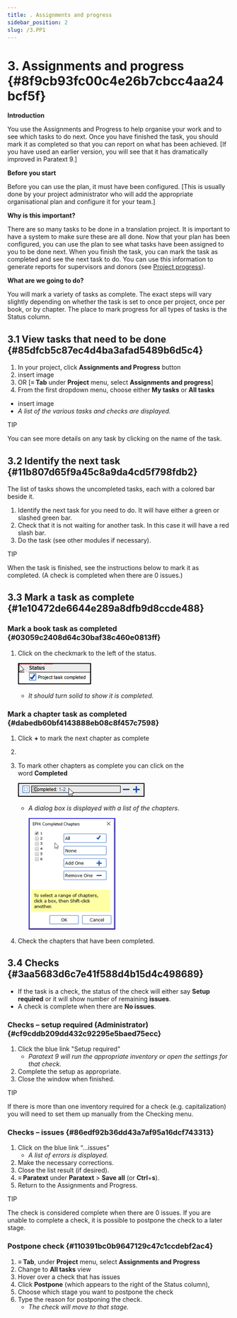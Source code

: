 ```yaml
---
title: . Assignments and progress
sidebar_position: 2
slug: /3.PP1
---
```




# 3. Assignments and progress {#8f9cb93fc00c4e26b7cbcc4aa24bcf5f}


**Introduction**


You use the Assignments and Progress to help organise your work and to see which tasks to do next. Once you have finished the task, you should mark it as completed so that you can report on what has been achieved. [If you have used an earlier version, you will see that it has dramatically improved in Paratext 9.]


**Before you start**


Before you can use the plan, it must have been configured. [This is usually done by your project administrator who will add the appropriate organisational plan and configure it for your team.]


**Why is this important?**


There are so many tasks to be done in a translation project. It is important to have a system to make sure these are all done. Now that your plan has been configured, you can use the plan to see what tasks have been assigned to you to be done next. When you finish the task, you can mark the task as completed and see the next task to do. You can use this information to generate reports for supervisors and donors (see [Project progress](https://manual.paratext.org/next/Training-Manual/Stage-1/PP2)).


**What are we going to do?**


You will mark a variety of tasks as complete. The exact steps will vary slightly depending on whether the task is set to once per project, once per book, or by chapter. The place to mark progress for all types of tasks is the Status column.


## 3.1 View tasks that need to be done {#85dfcb5c87ec4d4ba3afad5489b6d5c4}

1. In your project, click **Assignments and Progress** button
1. insert image
1. OR [**≡ Tab** under **Project** menu, select **Assignments and progress**]
1. From the first dropdown menu, choose either **My tasks** or **All tasks**
- insert image
- _A list of the various tasks and checks are displayed._

TIP


You can see more details on any task by clicking on the name of the task.


## 3.2 Identify the next task {#11b807d65f9a45c8a9da4cd5f798fdb2}


The list of tasks shows the uncompleted tasks, each with a colored bar beside it.

1. Identify the next task for you need to do. It will have either a green or slashed green bar.
1. Check that it is not waiting for another task. In this case it will have a red slash bar.
1. Do the task (see other modules if necessary).

TIP


When the task is finished, see the instructions below to mark it as completed. (A check is completed when there are 0 issues.)


## 3.3 Mark a task as complete {#1e10472de6644e289a8dfb9d8ccde488}


### Mark a book task as completed {#03059c2408d64c30baf38c460e0813ff}

1. Click on the checkmark to the left of the status.

	![](/notion_imgs/954238022.png)

	- _It should turn solid to show it is completed._

### Mark a chapter task as completed {#dabedb60bf4143888eb08c8f457c7598}

1. Click **+** to mark the next chapter as complete
1. 
1. To mark other chapters as complete you can click on the word **Completed**

	![](/notion_imgs/1913439310.png)

	- _A dialog box is displayed with a list of the chapters_.

		![](/notion_imgs/246660371.png)

1. Check the chapters that have been completed.

## 3.4 Checks {#3aa5683d6c7e41f588d4b15d4c498689}

- If the task is a check, the status of the check will either say **Setup required** or it will show number of remaining **issues**.
- A check is complete when there are **No issues**.

### Checks – setup required (Administrator) {#cf9cddb209dd432c92295e5baed75ecc}

1. Click the blue link "Setup required"
	- _Paratext 9 will run the appropriate inventory or open the settings for that check._
1. Complete the setup as appropriate.
1. Close the window when finished.

TIP


If there is more than one inventory required for a check (e.g. capitalization) you will need to set them up manually from the Checking menu.


### Checks – issues {#86edf92b36dd43a7af95a16dcf743313}

1. Click on the blue link “…issues”
	- _A list of errors is displayed._
1. Make the necessary corrections.
1. Close the list result (if desired).
1. **≡ Paratext** under **Paratext** &gt; **Save all** (or **Ctrl**+**s**).
1. Return to the Assignments and Progress.

TIP


The check is considered complete when there are 0 issues. If you are unable to complete a check, it is possible to postpone the check to a later stage.


### Postpone check {#110391bc0b9647129c47c1ccdebf2ac4}

1. **≡ Tab**, under **Project** menu, select **Assignments and Progress**
1. Change to **All tasks** view
1. Hover over a check that has issues
1. Click **Postpone** (which appears to the right of the Status column),
1. Choose which stage you want to postpone the check
1. Type the reason for postponing the check.
	- _The check will move to that stage._
